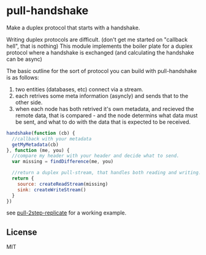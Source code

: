 # pull-handshake

Make a duplex protocol that starts with a handshake.

Writing duplex protocols are difficult.
(don't get me started on "callback hell", that is nothing)
This module implements the boiler plate for a duplex protocol
where a handshake is exchanged (and calculating the handshake can be async)

The basic outline for the sort of protocol you can build with pull-handshake is as follows:

1. two entities (databases, etc) connect via a stream.
2. each retrives some meta information (asyncly) and sends that to the other side.
3. when each node has both retrived it's own metadata, and recieved the remote data,
   that is compared - and the node determins what data must be sent, and what to do with
   the data that is expected to be received.

``` js
handshake(function (cb) {
  //callback with your metadata
  getMyMetadata(cb)
}, function (me, you) {
  //compare my header with your header and decide what to send.
  var missing = findDifference(me, you)

  //return a duplex pull-stream, that handles both reading and writing.
  return {
    source: createReadStream(missing)
    sink: createWriteStream()
  }
})

```

see [pull-2step-replicate](https://github.com/dominictarr/pull-2step-replicate)
for a working example.


## License

MIT
